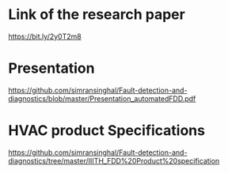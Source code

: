 # Link of the research paper
https://bit.ly/2y0T2m8

# Presentation
https://github.com/simransinghal/Fault-detection-and-diagnostics/blob/master/Presentation_automatedFDD.pdf

# HVAC product Specifications
https://github.com/simransinghal/Fault-detection-and-diagnostics/tree/master/IIITH_FDD%20Product%20specification




